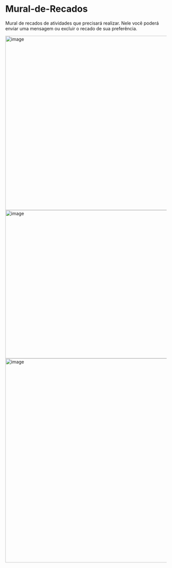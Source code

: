 # Mural-de-Recados
Mural de recados de atividades que precisará realizar. Nele você poderá enviar uma mensagem ou excluir o recado de sua preferência.

<img width="915" height="544" alt="image" src="https://github.com/user-attachments/assets/06f2a3b2-7e2c-4deb-bfaa-606dfd389389" />

<img width="662" height="463" alt="image" src="https://github.com/user-attachments/assets/9b40dd7e-b668-478c-8d46-1cc10a3026c4" />

<img width="711" height="637" alt="image" src="https://github.com/user-attachments/assets/15b960f1-09c2-4c40-a1e6-134521dfa1cf" />
